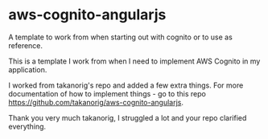 # aws-cognito-angularjs
A template to work from when starting out with cognito or to use as reference.

This is a template I work from when I need to implement AWS Cognito in my application. 

I worked from takanorig's repo and added a few extra things. For more documentation of how to implement things - go to this repo https://github.com/takanorig/aws-cognito-angularjs.

Thank you very much takanorig, I struggled a lot and your repo clarified everything.
